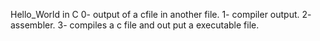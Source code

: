 Hello_World in C
0- output of a cfile in another file.
1- compiler output.
2- assembler.
3- compiles a c file and out put a executable file.
